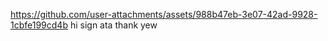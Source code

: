 


https://github.com/user-attachments/assets/988b47eb-3e07-42ad-9928-1cbfe199cd4b
hi sign ata thank yew
